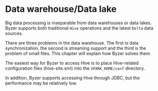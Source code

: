 # Data warehouse/Data lake

Big data processing is inseparable from data warehouses or data lakes. Byzer supports both traditional `Hive` operations and the latest `Delta` data sources.

There are three problems in the data warehouse. The first is data synchronization, the second is streaming support and the third is the problem of small files.
This chapter will explain how Byzer solves them.

The easiest way for Byzer to access Hive is to place Hive-related configuration files (hive-site.xml) into the `SPARK_HOME/conf` directory.

In addition, Byzer supports accessing Hive through JDBC, but the performance may be relatively low.
